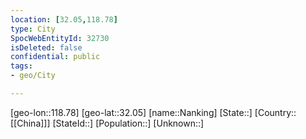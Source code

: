 ```yaml
---
location: [32.05,118.78]
type: City
SpocWebEntityId: 32730
isDeleted: false
confidential: public
tags:
- geo/City

---
```

[geo-lon::118.78]
[geo-lat::32.05]
[name::Nanking]
[State::]
[Country::[[China]]]
[StateId::]
[Population::]
[Unknown::]

